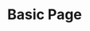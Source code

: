 ---
layout: default
# categories: [prototype]
title: Basic Page
type: [prototype]
permalink: prototype/basic/
---